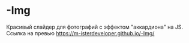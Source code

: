 # -Img
Красивый слайдер для фотографий с эффектом "аккардиона" на JS. 
Ссылка на превью https://m-isterdeveloper.github.io/-Img/
